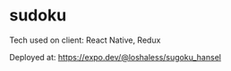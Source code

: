 # sudoku

Tech used on client: React Native, Redux

Deployed at: https://expo.dev/@loshaless/sugoku_hansel
